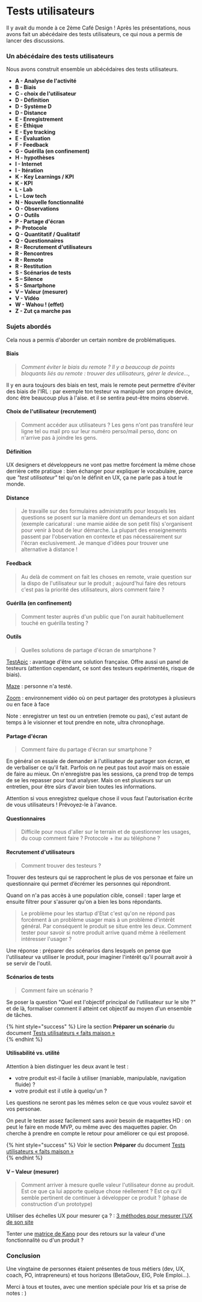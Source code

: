# Tests utilisateurs

Il y avait du monde à ce 2ème Café Design ! Après les présentations, nous avons fait un abécédaire des tests utilisateurs, ce qui nous a permis de lancer des discussions.

### Un abécédaire des tests utilisateurs

Nous avons construit ensemble un abécédaires des tests utilisateurs.

* **A - Analyse de l'activité**
* **B - Biais**
* **C - choix de l'utilisateur** 
* **D - Définition** 
* **D - Système D** 
* **D - Distance** 
* **E - Enregistrement** 
* **E - Éthique** 
* **E - Eye tracking**
* **E - Évaluation** 
* **F - Feedback** 
* **G - Guérilla \(en confinement\)** 
* **H - hypothèses** 
* **I - Internet** 
* **I - Itération** 
* **K - Key Learnings / KPI**
* **K - KPI** 
* **L - Lab** 
* **L - Low tech** 
* **N - Nouvelle fonctionnalité** 
* **O - Observations** 
* **O - Outils** 
* **P - Partage d'écran** 
* **P- Protocole** 
* **Q - Quantitatif / Qualitatif**
* **Q - Questionnaires** 
* **R - Recrutement d'utilisateurs** 
* **R - Rencontres** 
* **R - Remote**
* **R - Restitution** 
* **S - Scénarios de tests**
* **S – Silence** 
* **S - Smartphone** 
* **V – Valeur \(mesurer\)** 
* **V - Vidéo** 
* **W - Wahou ! \(effet\)** 
* **Z - Zut ça marche pas**

### Sujets abordés

Cela nous a permis d'aborder un certain nombre de problématiques.

#### Biais

> _Comment éviter le biais du remote ? Il y a beaucoup de points bloquants liés au remote : trouver des utilisateurs, gérer le device...,_

Il y en aura toujours des biais en test, mais le remote peut permettre d'éviter des biais de l'IRL : par exemple ton testeur va manipuler son propre device, donc être beaucoup plus à l'aise. et il se sentira peut-être moins observé.

#### **Choix de l'utilisateur \(recrutement\)**

> Comment accéder aux utilisateurs ? Les gens n'ont pas transféré leur ligne tel ou mail pro sur leur numéro perso/mail perso, donc on n'arrive pas à joindre les gens.

#### **Définition** 

UX designers et développeurs ne vont pas mettre forcément la même chose derrière cette pratique : bien échanger pour expliquer le vocabulaire, parce que _"test utilisateur"_ tel qu'on le définit en UX, ça ne parle pas à tout le monde.

#### Distance 

> Je travaille sur des formulaires administratifs pour lesquels les questions se posent sur la manière dont un demandeurs et son aidant \(exemple caricatural : une mamie aidée de son petit fils\) s'organisent pour venir à bout de leur démarche. La plupart des enseignements passent par l'observation en contexte et pas nécessairement sur l'écran exclusivement. Je manque d'idées pour trouver une alternative à distance !

#### **Feedback** 

> Au delà de comment on fait les choses en remote, vraie question sur la dispo de l'utilisateur sur le produit ; aujourd'hui faire des retours c'est pas la priorité des utilisateurs, alors comment faire ?

#### **Guérilla \(en confinement\)** 

> Comment tester auprès d'un public que l'on aurait habituellement touché en guérilla testing ?

#### **Outils** 

> Quelles solutions de partage d'écran de smartphone ?

[TestApic](https://www.testapic.com/) : avantage d'être une solution française. Offre aussi un panel de testeurs \(attention cependant, ce sont des testeurs expérimentés, risque de biais\).

[Maze](https://maze.design/) : personne n'a testé.

[Zoom](https://zoom.us/) : environnement vidéo où on peut partager des prototypes à plusieurs ou en face à face

Note : enregistrer un test ou un entretien \(remote ou pas\), c'est autant de temps à le visionner et tout prendre en note, ultra chronophage.

#### **Partage d'écran** 

> Comment faire du partage d'écran sur smartphone ?

En général on essaie de demander à l'utilisateur de partager son écran, et de verbaliser ce qu'il fait. Parfois on ne peut pas tout avoir mais on essaie de faire au mieux. On n'enregistre pas les sessions, ça prend trop de temps de se les repasser pour tout analyser. Mais on est plusieurs sur un entretien, pour être sûrs d'avoir bien toutes les informations.

Attention si vous enregistrez quelque chose il vous faut l'autorisation écrite de vous utilisateurs ! Prévoyez-le à l'avance.

#### **Questionnaires** 

> Difficile pour nous d'aller sur le terrain et de questionner les usages, du coup comment faire ? Protocole + itw au téléphone ?

#### **Recrutement d'utilisateurs** 

> Comment trouver des testeurs ?

Trouver des testeurs qui se rapprochent le plus de vos personae et faire un questionnaire qui permet d’écrémer les personnes qui répondront.

Quand on n'a pas accès à une population cible, conseil :  taper large et ensuite filtrer pour s'assurer qu'on a bien les bons répondants.

> Le problème pour les startup d'Etat c'est qu'on ne répond pas forcément à un problème usager mais à un problème d'intérêt général. Par conséquent le produit se situe entre les deux. Comment tester pour savoir si notre produit arrive quand même à réellement intéresser l'usager ?

Une réponse : préparer des scénarios dans lesquels on pense que l'utilisateur va utiliser le produit, pour imaginer l'intérêt qu'il pourrait avoir à se servir de l'outil.

#### **Scénarios de tests**

> Comment faire un scénario ?

Se poser la question "Quel est l'objectif principal de l'utilisateur sur le site ?" et de là, formaliser comment il atteint cet objectif au moyen d'un ensemble de tâches. 

{% hint style="success" %}
Lire la section **Préparer un scénario** du document [Tests utilisateurs « faits maison »](https://docs.google.com/presentation/d/1YWMdMD__ZIEkRBo8UUpI9hVdjTbRhsIGfIF4fPQXbd0/edit#slide=id.g73b60a8c29_0_665)  
{% endhint %}

#### Utilisabilité vs. utilité 

Attention à bien distinguer les deux avant le test :

* votre produit est-il facile à utiliser \(maniable, manipulable, navigation fluide\) ?
* votre produit est il utile à quelqu'un ?

Les questions ne seront pas les mêmes selon ce que vous voulez savoir et vos personae. 

On peut le tester assez facilement sans avoir besoin de maquettes HD : on peut le faire en mode MVP, ou même avec des maquettes papier. On cherche à prendre en compte le retour pour améliorer ce qui est proposé.

{% hint style="success" %}
Voir le section **Préparer** du document [Tests utilisateurs « faits maison »](https://docs.google.com/presentation/d/1YWMdMD__ZIEkRBo8UUpI9hVdjTbRhsIGfIF4fPQXbd0/edit#slide=id.g73b60a8c29_0_697)  
{% endhint %}

#### **V – Valeur \(mesurer\)** 

> Comment arriver à mesure quelle valeur l'utilisateur donne au produit. Est ce que ça lui apporte quelque chose réellement ? Est ce qu'il semble pertinent de continuer à développer ce produit ? \(phase de construction d'un prototype\)

Utiliser des échelles UX pour mesurer ça ? : [3 méthodes pour mesurer l'UX de son site ](https://uxways.wordpress.com/2020/04/19/3-methodes-pour-mesurer-lux-de-son-site/) 

Tenter une [matrice de Kano](https://uxways.wordpress.com/2018/11/21/la-methode-kano/) pour des retours sur la valeur d'une fonctionnalité ou d'un produit ?

### Conclusion

Une vingtaine de personnes étaient présentes de tous métiers \(dev, UX, coach, PO, intrapreneurs\) et tous horizons \(BetaGouv, EIG, Pole Emploi...\).

Merci à tous et toutes, avec une mention spéciale pour Iris et sa prise de notes : \) 

